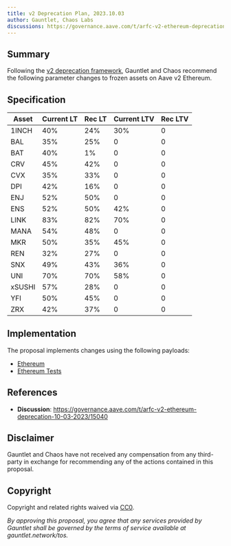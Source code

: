 ```yaml
---
title: v2 Deprecation Plan, 2023.10.03
author: Gauntlet, Chaos Labs
discussions: https://governance.aave.com/t/arfc-v2-ethereum-deprecation-10-03-2023/15040
---
```


## Summary

Following the [v2 deprecation framework](https://governance.aave.com/t/arfc-aave-v2-markets-deprecation-plan/14870), Gauntlet and Chaos recommend the following parameter changes to frozen assets on Aave v2 Ethereum.


## Specification

| Asset  | Current LT | Rec LT | Current LTV | Rec LTV |
|--------|--------|--------|-------------|---------|
| 1INCH  | 40%    | 24%    | 30%         | 0       |
| BAL    | 35%    | 25%    | 0           | 0       |
| BAT    | 40%    | 1%     | 0           | 0       |
| CRV    | 45%    | 42%    | 0           | 0       |
| CVX    | 35%    | 33%    | 0           | 0       |
| DPI    | 42%    | 16%    | 0           | 0       |
| ENJ    | 52%    | 50%    | 0           | 0       |
| ENS    | 52%    | 50%    | 42%         | 0       |
| LINK   | 83%    | 82%    | 70%         | 0       |
| MANA   | 54%    | 48%    | 0           | 0       |
| MKR    | 50%    | 35%    | 45%         | 0       |
| REN    | 32%    | 27%    | 0           | 0       |
| SNX    | 49%    | 43%    | 36%         | 0       |
| UNI    | 70%    | 70%    | 58%         | 0       |
| xSUSHI | 57%    | 28%    | 0           | 0       |
| YFI    | 50%    | 45%    | 0           | 0       |
| ZRX    | 42%    | 37%    | 0           | 0       |


## Implementation

The proposal implements changes using the following payloads:
  - [Ethereum](https://github.com/bgd-labs/aave-proposals/blob/main/src/AaveV2Update_20231009/AaveV2Ethereum_20231009.sol)
  - [Ethereum Tests](https://github.com/bgd-labs/aave-proposals/blob/main/src/AaveV2Update_20231009/AaveV2Update_20231009_Test.t.sol)

## References

- **Discussion**: https://governance.aave.com/t/arfc-v2-ethereum-deprecation-10-03-2023/15040

## Disclaimer

Gauntlet and Chaos have not received any compensation from any third-party in exchange for recommending any of the actions contained in this proposal.

## Copyright

Copyright and related rights waived via [CC0](https://creativecommons.org/publicdomain/zero/1.0/).

*By approving this proposal, you agree that any services provided by Gauntlet shall be governed by the terms of service available at gauntlet.network/tos.*
